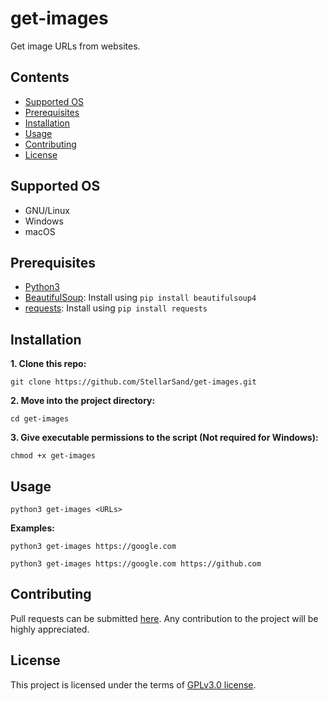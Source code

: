 # get-images
Get image URLs from websites.


## Contents
- [Supported OS](#supported-os)
- [Prerequisites](#prerequisites)
- [Installation](#installation)
- [Usage](#usage)
- [Contributing](#contributing)
- [License](#license)



## Supported OS
- GNU/Linux
- Windows
- macOS



## Prerequisites
- [Python3](https://www.python.org/downloads/)
- [BeautifulSoup](https://pypi.org/project/beautifulsoup4/): Install using `pip install beautifulsoup4`
- [requests](https://github.com/psf/requests): Install using `pip install requests`



## Installation
**1. Clone this repo:**
```
git clone https://github.com/StellarSand/get-images.git
```

**2. Move into the project directory:**
```
cd get-images
```

**3. Give executable permissions to the script (Not required for Windows):**
```
chmod +x get-images
```



## Usage
```
python3 get-images <URLs>
```

**Examples:**
```
python3 get-images https://google.com
```

```
python3 get-images https://google.com https://github.com
```



## Contributing
Pull requests can be submitted [here](https://github.com/StellarSand/get-images/pulls). Any contribution to the project will be highly appreciated.



## License
This project is licensed under the terms of [GPLv3.0 license](https://github.com/StellarSand/get-images/blob/main/LICENSE).

